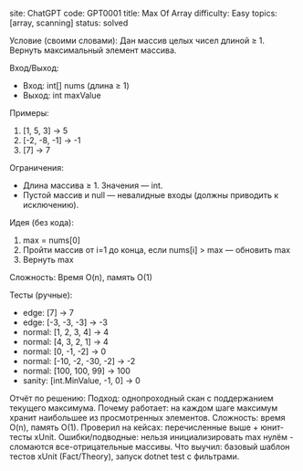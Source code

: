 ﻿site: ChatGPT
code: GPT0001
title: Max Of Array
difficulty: Easy
topics: [array, scanning]
status: solved

Условие (своими словами):
Дан массив целых чисел длиной ≥ 1. Вернуть максимальный элемент массива.

Вход/Выход:
- Вход: int[] nums (длина ≥ 1)
- Выход: int maxValue

Примеры:
1) [1, 5, 3] → 5
2) [-2, -8, -1] → -1
3) [7] → 7

Ограничения:
- Длина массива ≥ 1. Значения — int.
- Пустой массив и null — невалидные входы (должны приводить к исключению).

Идея (без кода):
1) max = nums[0]
2) Пройти массив от i=1 до конца, если nums[i] > max — обновить max
3) Вернуть max

Сложность:
Время O(n), память O(1)

Тесты (ручные):
- edge: [7] → 7
- edge: [-3, -3, -3] → -3
- normal: [1, 2, 3, 4] → 4
- normal: [4, 3, 2, 1] → 4
- normal: [0, -1, -2] → 0
- normal: [-10, -2, -30, -2] → -2
- normal: [100, 100, 99] → 100
- sanity: [int.MinValue, -1, 0] → 0

Отчёт по решению:
Подход: однопроходный скан с поддержанием текущего максимума.
Почему работает: на каждом шаге максимум хранит наибольшее из просмотренных элементов.
Сложность: время O(n), память O(1).
Проверил на кейсах: перечисленные выше + юнит-тесты xUnit.
Ошибки/подводные: нельзя инициализировать max нулём - сломаются все-отрицательные массивы.
Что выучил: базовый шаблон тестов xUnit (Fact/Theory), запуск dotnet test с фильтрами.
